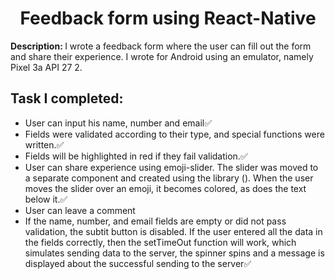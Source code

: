 <h1 align = "center">Feedback form using React-Native</h1>
<p><b>Description: </b>I wrote a feedback form where the user can fill out the form and share their experience. I wrote for Android using an emulator, namely Pixel 3a API 27 2. </p> 

<h2>Task I completed:</h2>
<ul><li>User can input his name, number and email✅</li><li>
            Fields were validated according to their type, and special functions were written.✅
            </li>
            <li>Fields will be highlighted in red if they fail validation.✅</li>
            <li>User can share experience using emoji-slider. The slider was moved to a separate component and created using the library (). When the user moves the slider over an emoji, it becomes colored, as does the text below it.✅</li>
            <li>User can leave a comment</li>
            <li>If the name, number, and email fields are empty or did not pass validation, the subtit button is disabled. If the user entered all the data in the fields correctly, then the setTimeOut function will work, which simulates sending data to the server, the spinner spins and a message is displayed about the successful sending to the server✅</li></ul>
